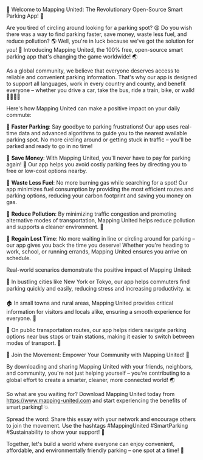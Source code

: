 🚀 Welcome to Mapping United: The Revolutionary Open-Source Smart Parking App! 📲

Are you tired of circling around looking for a parking spot? 😩 Do you wish there was a way to find parking faster, save money, waste less fuel, and reduce pollution? 🌎 Well, you're in luck because we've got the solution for you! 🎉 Introducing Mapping United, the 100% free, open-source smart parking app that's changing the game worldwide! 🌏

As a global community, we believe that everyone deserves access to reliable and convenient parking information. That's why our app is designed to support all languages, work in every country and county, and benefit everyone – whether you drive a car, take the bus, ride a train, bike, or walk! 🚴‍♀️🚌🚂

Here's how Mapping United can make a positive impact on your daily commute:

🔹 **Faster Parking**: Say goodbye to parking frustrations! Our app uses real-time data and advanced algorithms to guide you to the nearest available parking spot. No more circling around or getting stuck in traffic – you'll be parked and ready to go in no time!

💸 **Save Money**: With Mapping United, you'll never have to pay for parking again! 🤑 Our app helps you avoid costly parking fees by directing you to free or low-cost options nearby.

🔋 **Waste Less Fuel**: No more burning gas while searching for a spot! Our app minimizes fuel consumption by providing the most efficient routes and parking options, reducing your carbon footprint and saving you money on gas.

🌿 **Reduce Pollution**: By minimizing traffic congestion and promoting alternative modes of transportation, Mapping United helps reduce pollution and supports a cleaner environment. 🌟

💼 **Regain Lost Time**: No more waiting in line or circling around for parking – our app gives you back the time you deserve! Whether you're heading to work, school, or running errands, Mapping United ensures you arrive on schedule.

Real-world scenarios demonstrate the positive impact of Mapping United:

🌆 In bustling cities like New York or Tokyo, our app helps commuters find parking quickly and easily, reducing stress and increasing productivity. 📊

🏠 In small towns and rural areas, Mapping United provides critical information for visitors and locals alike, ensuring a smooth experience for everyone. 🎉

🚂 On public transportation routes, our app helps riders navigate parking options near bus stops or train stations, making it easier to switch between modes of transport. 🚌

💪 Join the Movement: Empower Your Community with Mapping United! 🌟

By downloading and sharing Mapping United with your friends, neighbors, and community, you're not just helping yourself – you're contributing to a global effort to create a smarter, cleaner, more connected world! 🌏

So what are you waiting for? Download Mapping United today from https://www.mapping-united.com and start experiencing the benefits of smart parking! 💥

Spread the word: Share this essay with your network and encourage others to join the movement. Use the hashtags #MappingUnited #SmartParking #Sustainability to show your support! 📱

Together, let's build a world where everyone can enjoy convenient, affordable, and environmentally friendly parking – one spot at a time! 🌈